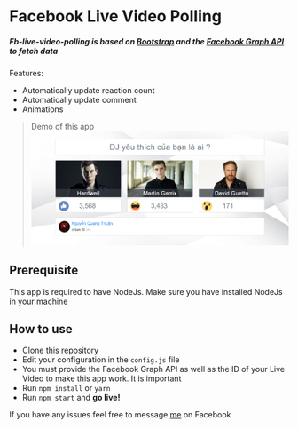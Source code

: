 # Facebook Live Video Polling

##### Fb-live-video-polling is based on [Bootstrap](http://getbootstrap.com) and the [Facebook Graph API](https://developers.facebook.com/tools/explorer) to fetch data

Features:

- Automatically update reaction count
- Automatically update comment
- Animations

> Demo of this app
> ![Screenshot](https://raw.githubusercontent.com/Nagai-Nano/fb-live-video-polling/master/screenshot.png)

## Prerequisite

This app is required to have NodeJs. Make sure you have installed NodeJs in your machine

## How to use

- Clone this repository
- Edit your configuration in the `config.js` file
- You must provide the Facebook Graph API as well as the ID of your Live Video to make this app work. It is important
- Run `npm install` or `yarn`
- Run `npm start` and **go live!**

If you have any issues feel free to message [me](https://www.facebook.com/Nagai.nano) on Facebook
